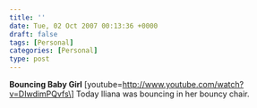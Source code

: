 ```yaml
---
title: ''
date: Tue, 02 Oct 2007 00:13:36 +0000
draft: false
tags: [Personal]
categories: [Personal]
type: post
---
```


**Bouncing Baby Girl** \[youtube=http://www.youtube.com/watch?v=DIwdimPQvfs\]
Today Iliana was bouncing in her bouncy chair.